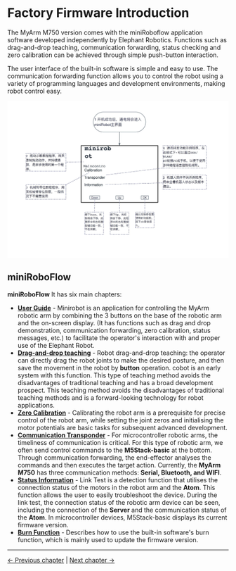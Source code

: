# Factory Firmware Introduction

The MyArm M750 version comes with the miniRoboflow application software developed independently by Elephant Robotics. Functions such as drag-and-drop teaching, communication forwarding, status checking and zero calibration can be achieved through simple push-button interaction.

The user interface of the built-in software is simple and easy to use. The communication forwarding function allows you to control the robot using a variety of programming languages and development environments, making robot control easy.

![alt text](../../../resources/4-FunctionsAndApplications/5-BasicFunctions/5.1-SystemInstructionsForUse/resources/miniroboflow.jpg)

## miniRoboFlow

**miniRoboFlow** It has six main chapters:

- [**User Guide**](5.1.1-MinirobotGuide.md) - Minirobot is an application for controlling the MyArm robotic arm by combining the 3 buttons on the base of the robotic arm and the on-screen display. (It has functions such as drag and drop demonstration, communication forwarding, zero calibration, status messages, etc.) to facilitate the operator's interaction with and proper use of the Elephant Robot.
- [**Drag-and-drop teaching**](5.1.2-maincontrol.md) - Robot drag-and-drop teaching: the operator can directly drag the robot joints to make the desired posture, and then save the movement in the robot by **button** operation. cobot is an early system with this function. This type of teaching method avoids the disadvantages of traditional teaching and has a broad development prospect.  This teaching method avoids the disadvantages of traditional teaching methods and is a forward-looking technology for robot applications. 
- [**Zero Calibration**](5.1.3-calibrate.md) - Calibrating the robot arm is a prerequisite for precise control of the robot arm, while setting the joint zeros and initialising the motor potentials are basic tasks for subsequent advanced development.
- [**Communication Transponder**](5.1.4-transponder.md) - For microcontroller robotic arms, the timeliness of communication is critical. For this type of robotic arm, we often send control commands to the **M5Stack-basic** at the bottom. Through communication forwarding, the end-effector analyses the commands and then executes the target action. Currently, the **MyArm M750** has three communication methods: **Serial, Bluetooth, and WIFI**. 
- [**Status Information**](5.1.5-information.md) - Link Test is a detection function that utilises the connection status of the motors in the robot arm and the **Atom**. This function allows the user to easily troubleshoot the device. During the link test, the connection status of the robotic arm device can be seen, including the connection of the **Server** and the communication status of the **Atom**. In microcontroller devices, M5Stack-basic displays its current firmware version. 
- [**Burn Function**](5.1.6-flash.md) - Describes how to use the built-in software's burn function, which is mainly used to update the firmware version.

---

[← Previous chapter](../../../3-BasicSettings/4-FirstTimeInstallation/FirstTimeInstallation.md) | [Next chapter →](../../6-SDKDevelopment/README.md)